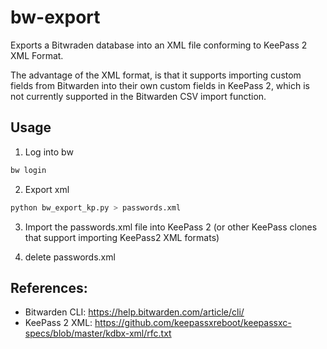 # bw-export
Exports a Bitwraden database into an XML file conforming to KeePass 2 XML Format.

The advantage of the XML format, is that it supports importing custom fields from Bitwarden into their own custom fields in KeePass 2, which is not currently supported in the Bitwarden CSV import function.

## Usage

1. Log into bw
```bash
bw login
```

2. Export xml
```bash
python bw_export_kp.py > passwords.xml
```

3. Import the passwords.xml file into KeePass 2 (or other KeePass clones that support importing KeePass2 XML formats)

4. delete passwords.xml

## References:
- Bitwarden CLI: https://help.bitwarden.com/article/cli/
- KeePass 2 XML: https://github.com/keepassxreboot/keepassxc-specs/blob/master/kdbx-xml/rfc.txt